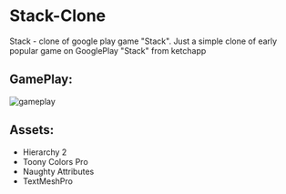 # Stack-Clone
Stack - clone of google play game "Stack". Just a simple clone of early popular game on GooglePlay "Stack" from ketchapp

## GamePlay:
 
![gameplay](https://github.com/cyberfrogg/Stack-Clone/blob/develop/readme/stack-game-clone-gameplay.gif?raw=true)

## Assets:
* Hierarchy 2
* Toony Colors Pro
* Naughty Attributes
* TextMeshPro
